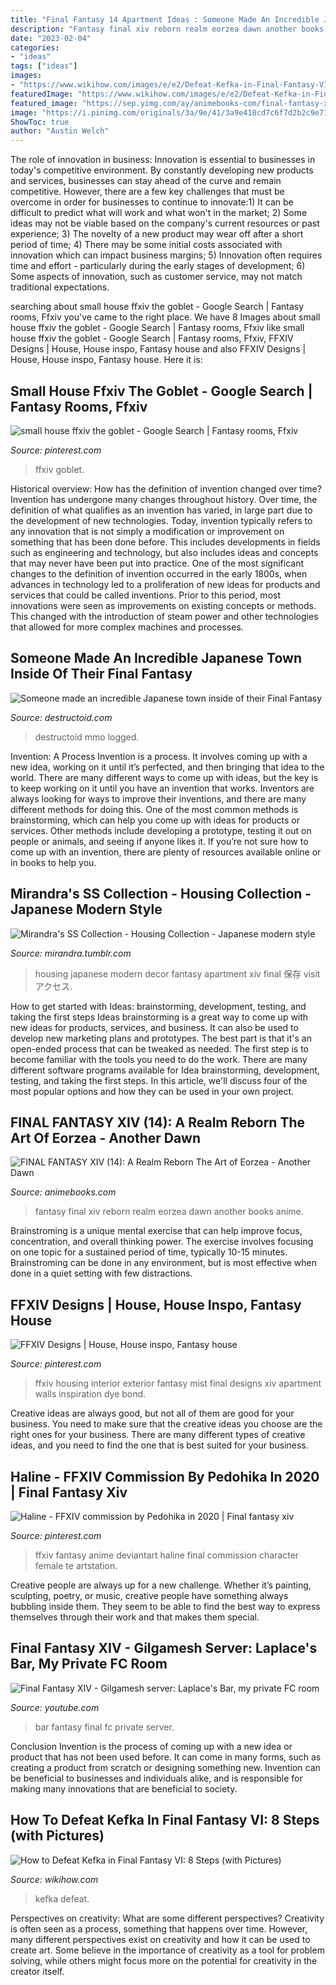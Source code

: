 ```yaml
---
title: "Final Fantasy 14 Apartment Ideas : Someone Made An Incredible Japanese Town Inside Of Their Final Fantasy"
description: "Fantasy final xiv reborn realm eorzea dawn another books anime"
date: "2023-02-04"
categories:
- "ideas"
tags: ["ideas"]
images:
- "https://www.wikihow.com/images/e/e2/Defeat-Kefka-in-Final-Fantasy-VI-Step-8.jpg"
featuredImage: "https://www.wikihow.com/images/e/e2/Defeat-Kefka-in-Final-Fantasy-VI-Step-8.jpg"
featured_image: "https://sep.yimg.com/ay/animebooks-com/final-fantasy-xiv-a-realm-reborn-the-art-of-eorzea-another-dawn-art-book-24.gif"
image: "https://i.pinimg.com/originals/3a/9e/41/3a9e418cd7c6f7d2b2c9e713fd50a6ba.png"
ShowToc: true
author: "Austin Welch"
---
```



The role of innovation in business:
Innovation is essential to businesses in today's competitive environment. By constantly developing new products and services, businesses can stay ahead of the curve and remain competitive. However, there are a few key challenges that must be overcome in order for businesses to continue to innovate:1) It can be difficult to predict what will work and what won't in the market; 2) Some ideas may not be viable based on the company's current resources or past experience; 3) The novelty of a new product may wear off after a short period of time; 4) There may be some initial costs associated with innovation which can impact business margins; 5) Innovation often requires time and effort - particularly during the early stages of development; 6) Some aspects of innovation, such as customer service, may not match traditional expectations.

	

		
searching about small house ffxiv the goblet - Google Search | Fantasy rooms, Ffxiv you've came to the right place. We have 8 Images about small house ffxiv the goblet - Google Search | Fantasy rooms, Ffxiv like small house ffxiv the goblet - Google Search | Fantasy rooms, Ffxiv, FFXIV Designs | House, House inspo, Fantasy house and also FFXIV Designs | House, House inspo, Fantasy house. Here it is:
		
    
## Small House Ffxiv The Goblet - Google Search | Fantasy Rooms, Ffxiv

<img loading=lazy src="https://i.pinimg.com/736x/1f/cd/44/1fcd44f81b5c21b3d11add7310ea5ede.jpg" onerror="this.onerror=null;this.src='https://tse3.mm.bing.net/th?id=OIP.TZ15stPLHFEljQr1a5-kOQHaEK&amp;pid=15.1';" alt="small house ffxiv the goblet - Google Search | Fantasy rooms, Ffxiv">

_Source: pinterest.com_

>ffxiv goblet. 

	

Historical overview: How has the definition of invention changed over time?
Invention has undergone many changes throughout history. Over time, the definition of what qualifies as an invention has varied, in large part due to the development of new technologies. Today, invention typically refers to any innovation that is not simply a modification or improvement on something that has been done before. This includes developments in fields such as engineering and technology, but also includes ideas and concepts that may never have been put into practice.
One of the most significant changes to the definition of invention occurred in the early 1800s, when advances in technology led to a proliferation of new ideas for products and services that could be called inventions. Prior to this period, most innovations were seen as improvements on existing concepts or methods. This changed with the introduction of steam power and other technologies that allowed for more complex machines and processes.

    
## Someone Made An Incredible Japanese Town Inside Of Their Final Fantasy

<img loading=lazy src="https://destructoid.com/ul/562960-FFXIVHousing.jpg" onerror="this.onerror=null;this.src='https://tse4.mm.bing.net/th?id=OIP.a1k_aCeVmxXbG1dc5jrFgwHaEF&amp;pid=15.1';" alt="Someone made an incredible Japanese town inside of their Final Fantasy">

_Source: destructoid.com_

>destructoid mmo logged. 

	

Invention: A Process
Invention is a process. It involves coming up with a new idea, working on it until it’s perfected, and then bringing that idea to the world. There are many different ways to come up with ideas, but the key is to keep working on it until you have an invention that works. Inventors are always looking for ways to improve their inventions, and there are many different methods for doing this. One of the most common methods is brainstorming, which can help you come up with ideas for products or services. Other methods include developing a prototype, testing it out on people or animals, and seeing if anyone likes it. If you’re not sure how to come up with an invention, there are plenty of resources available online or in books to help you.

    
## Mirandra&#039;s SS Collection - Housing Collection - Japanese Modern Style

<img loading=lazy src="https://78.media.tumblr.com/4794df45521f02808a0cc89459415559/tumblr_okci0gnZhP1vdh9fyo1_1280.png" onerror="this.onerror=null;this.src='https://tse1.mm.bing.net/th?id=OIP._gjc-repHdI4xsCNG9BdrQHaEK&amp;pid=15.1';" alt="Mirandra&#039;s SS Collection - Housing Collection - Japanese modern style">

_Source: mirandra.tumblr.com_

>housing japanese modern decor fantasy apartment xiv final 保存 visit アクセス. 

	

How to get started with Ideas: brainstorming, development, testing, and taking the first steps
Ideas brainstorming is a great way to come up with new ideas for products, services, and business. It can also be used to develop new marketing plans and prototypes. The best part is that it's an open-ended process that can be tweaked as needed. The first step is to become familiar with the tools you need to do the work. There are many different software programs available for Idea brainstorming, development, testing, and taking the first steps. In this article, we'll discuss four of the most popular options and how they can be used in your own project.

    
## FINAL FANTASY XIV (14): A Realm Reborn The Art Of Eorzea - Another Dawn

<img loading=lazy src="https://sep.yimg.com/ay/animebooks-com/final-fantasy-xiv-a-realm-reborn-the-art-of-eorzea-another-dawn-art-book-24.gif" onerror="this.onerror=null;this.src='https://tse1.mm.bing.net/th?id=OIP.kEWJqdwM090jswgD4ftArwHaJ4&amp;pid=15.1';" alt="FINAL FANTASY XIV (14): A Realm Reborn The Art of Eorzea - Another Dawn">

_Source: animebooks.com_

>fantasy final xiv reborn realm eorzea dawn another books anime. 

	

Brainstroming is a unique mental exercise that can help improve focus, concentration, and overall thinking power. The exercise involves focusing on one topic for a sustained period of time, typically 10-15 minutes. Brainstroming can be done in any environment, but is most effective when done in a quiet setting with few distractions.

    
## FFXIV Designs | House, House Inspo, Fantasy House

<img loading=lazy src="https://i.pinimg.com/originals/3a/9e/41/3a9e418cd7c6f7d2b2c9e713fd50a6ba.png" onerror="this.onerror=null;this.src='https://tse2.mm.bing.net/th?id=OIP.GVMlpC9w9rExbhfsjG4v5QHaEc&amp;pid=15.1';" alt="FFXIV Designs | House, House inspo, Fantasy house">

_Source: pinterest.com_

>ffxiv housing interior exterior fantasy mist final designs xiv apartment walls inspiration dye bond. 

	

Creative ideas are always good, but not all of them are good for your business. You need to make sure that the creative ideas you choose are the right ones for your business. There are many different types of creative ideas, and you need to find the one that is best suited for your business.

    
## Haline - FFXIV Commission By Pedohika In 2020 | Final Fantasy Xiv

<img loading=lazy src="https://i.pinimg.com/736x/3a/0d/29/3a0d2945b8734efe480c4abeee7e3ca6.jpg" onerror="this.onerror=null;this.src='https://tse1.mm.bing.net/th?id=OIP.WnvkNSNDawFWXYgu7419NAHaJQ&amp;pid=15.1';" alt="Haline - FFXIV commission by Pedohika in 2020 | Final fantasy xiv">

_Source: pinterest.com_

>ffxiv fantasy anime deviantart haline final commission character female te artstation. 

	

Creative people are always up for a new challenge. Whether it’s painting, sculpting, poetry, or music, creative people have something always bubbling inside them. They seem to be able to find the best way to express themselves through their work and that makes them special.

    
## Final Fantasy XIV - Gilgamesh Server: Laplace&#039;s Bar, My Private FC Room

<img loading=lazy src="https://i.ytimg.com/vi/m9vID4sllao/maxresdefault.jpg" onerror="this.onerror=null;this.src='https://tse3.mm.bing.net/th?id=OIP.B2qtLaLr6di03Mz7F-TWqQHaEK&amp;pid=15.1';" alt="Final Fantasy XIV - Gilgamesh server: Laplace&#039;s Bar, my private FC room">

_Source: youtube.com_

>bar fantasy final fc private server. 

	

Conclusion
Invention is the process of coming up with a new idea or product that has not been used before. It can come in many forms, such as creating a product from scratch or designing something new. Invention can be beneficial to businesses and individuals alike, and is responsible for making many innovations that are beneficial to society.

    
## How To Defeat Kefka In Final Fantasy VI: 8 Steps (with Pictures)

<img loading=lazy src="https://www.wikihow.com/images/e/e2/Defeat-Kefka-in-Final-Fantasy-VI-Step-8.jpg" onerror="this.onerror=null;this.src='https://tse3.mm.bing.net/th?id=OIP.Hh1JNSIDsbUmF5Lam9oDlAHaFj&amp;pid=15.1';" alt="How to Defeat Kefka in Final Fantasy VI: 8 Steps (with Pictures)">

_Source: wikihow.com_

>kefka defeat. 

	

Perspectives on creativity: What are some different perspectives?
Creativity is often seen as a process, something that happens over time. However, many different perspectives exist on creativity and how it can be used to create art. Some believe in the importance of creativity as a tool for problem solving, while others might focus more on the potential for creativity in the creator itself.

